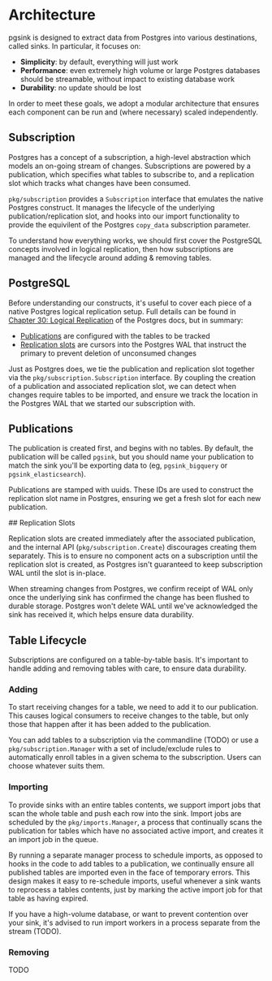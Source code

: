# Architecture

pgsink is designed to extract data from Postgres into various destinations,
called sinks. In particular, it focuses on:

- **Simplicity**: by default, everything will just work
- **Performance**: even extremely high volume or large Postgres databases should
  be streamable, without impact to existing database work
- **Durability**: no update should be lost

In order to meet these goals, we adopt a modular architecture that ensures each
component can be run and (where necessary) scaled independently.

## Subscription

[pg-logical]: https://www.postgresql.org/docs/12/logical-replication.html
[pg-publication]: https://www.postgresql.org/docs/12/logical-replication-publication.html
[pg-subscription]: https://www.postgresql.org/docs/12/logical-replication-subscription.html
[pg-replication-slots]: https://www.postgresql.org/docs/12/logical-replication-subscription.html#LOGICAL-REPLICATION-SUBSCRIPTION-SLOT

Postgres has a concept of a subscription, a high-level abstraction which models
an on-going stream of changes. Subscriptions are powered by a publication, which
specifies what tables to subscribe to, and a replication slot which tracks what
changes have been consumed.

`pkg/subscription` provides a `Subscription` interface that emulates the native
Postgres construct. It manages the lifecycle of the underlying
publication/replication slot, and hooks into our import functionality to provide
the equivilent of the Postgres `copy_data` subscription parameter.

To understand how everything works, we should first cover the PostgreSQL
concepts involved in logical replication, then how subscriptions are managed and
the lifecycle around adding & removing tables.

## PostgreSQL

Before understanding our constructs, it's useful to cover each piece of a
native Postgres logical replication setup. Full details can be found in [Chapter
30: Logical Replication][pg-logical] of the Postgres docs, but in summary:

- [Publications][pg-publication] are configured with the tables to be tracked
- [Replication slots][pg-replication-slots] are cursors into the Postgres WAL
  that instruct the primary to prevent deletion of unconsumed changes

Just as Postgres does, we tie the publication and replication slot together via
the `pkg/subscription.Subscription` interface. By coupling the creation of a
publication and associated replication slot, we can detect when changes require
tables to be imported, and ensure we track the location in the Postgres WAL that
we started our subscription with.

## Publications

The publication is created first, and begins with no tables. By default, the
publication will be called `pgsink`, but you should name your publication to
match the sink you'll be exporting data to (eg, `pgsink_bigquery` or
`pgsink_elasticsearch`).

Publications are stamped with uuids. These IDs are used to construct the
replication slot name in Postgres, ensuring we get a fresh slot for each new
publication.

## Replication Slots

Replication slots are created immediately after the associated publication, and
the internal API (`pkg/subscription.Create`) discourages creating them
separately. This is to ensure no component acts on a subscription until the
replication slot is created, as Postgres isn't guaranteed to keep subscription
WAL until the slot is in-place.

When streaming changes from Postgres, we confirm receipt of WAL only once the
underlying sink has confirmed the change has been flushed to durable storage.
Postgres won't delete WAL until we've acknowledged the sink has received it,
which helps ensure data durability.

## Table Lifecycle

Subscriptions are configured on a table-by-table basis. It's important to handle
adding and removing tables with care, to ensure data durability.

### Adding

To start receiving changes for a table, we need to add it to our publication.
This causes logical consumers to receive changes to the table, but only those
that happen after it has been added to the publication.

You can add tables to a subscription via the commandline (TODO) or use a
`pkg/subscription.Manager` with a set of include/exclude rules to automatically
enroll tables in a given schema to the subscription. Users can choose whatever
suits them.

### Importing

To provide sinks with an entire tables contents, we support import jobs that
scan the whole table and push each row into the sink. Import jobs are scheduled
by the `pkg/imports.Manager`, a process that continually scans the publication
for tables which have no associated active import, and creates it an import job
in the queue.

By running a separate manager process to schedule imports, as opposed to hooks
in the code to add tables to a publication, we continually ensure all published
tables are imported even in the face of temporary errors. This design makes it
easy to re-schedule imports, useful whenever a sink wants to reprocess a tables
contents, just by marking the active import job for that table as having
expired.

If you have a high-volume database, or want to prevent contention over your
sink, it's advised to run import workers in a process separate from the stream
(TODO).

### Removing

TODO
